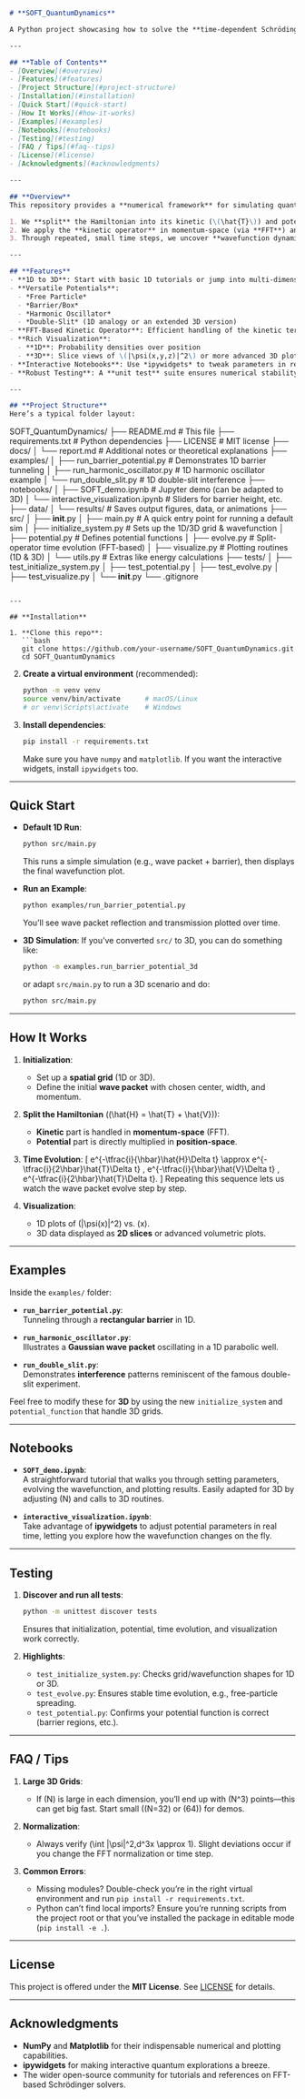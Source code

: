 ```markdown
# **SOFT_QuantumDynamics**

A Python project showcasing how to solve the **time-dependent Schrödinger equation** using the **Split-Operator Fourier Transform (SOFT)** method. Initially designed for **1D** quantum systems, it has since been **expanded** to cover **2D** and **3D** scenarios—letting you explore fascinating effects such as **quantum tunneling**, **harmonic oscillator dynamics**, **double-slit interference**, and beyond.

---

## **Table of Contents**
- [Overview](#overview)
- [Features](#features)
- [Project Structure](#project-structure)
- [Installation](#installation)
- [Quick Start](#quick-start)
- [How It Works](#how-it-works)
- [Examples](#examples)
- [Notebooks](#notebooks)
- [Testing](#testing)
- [FAQ / Tips](#faq--tips)
- [License](#license)
- [Acknowledgments](#acknowledgments)

---

## **Overview**
This repository provides a **numerical framework** for simulating quantum wave packets under different **potentials** in **1D** or **3D**. Leveraging the **split-operator** approach:

1. We **split** the Hamiltonian into its kinetic (\(\hat{T}\)) and potential (\(\hat{V}\)) parts.  
2. We apply the **kinetic operator** in momentum-space (via **FFT**) and the **potential operator** in position-space.  
3. Through repeated, small time steps, we uncover **wavefunction dynamics**—including tunneling, interference, and bound states.

---

## **Features**
- **1D to 3D**: Start with basic 1D tutorials or jump into multi-dimensional grids (\(x, y, z\)).  
- **Versatile Potentials**:
  - *Free Particle*
  - *Barrier/Box*
  - *Harmonic Oscillator*
  - *Double-Slit* (1D analogy or an extended 3D version)
- **FFT-Based Kinetic Operator**: Efficient handling of the kinetic term in momentum-space.  
- **Rich Visualization**:
  - **1D**: Probability densities over position  
  - **3D**: Slice views of \(|\psi(x,y,z)|^2\) or more advanced 3D plotting (optional)
- **Interactive Notebooks**: Use *ipywidgets* to tweak parameters in real-time.  
- **Robust Testing**: A **unit test** suite ensures numerical stability and correctness.

---

## **Project Structure**
Here’s a typical folder layout:

```
SOFT_QuantumDynamics/
├── README.md                  # This file
├── requirements.txt           # Python dependencies
├── LICENSE                    # MIT license
├── docs/
│   └── report.md              # Additional notes or theoretical explanations
├── examples/
│   ├── run_barrier_potential.py     # Demonstrates 1D barrier tunneling
│   ├── run_harmonic_oscillator.py   # 1D harmonic oscillator example
│   └── run_double_slit.py           # 1D double-slit interference
├── notebooks/
│   ├── SOFT_demo.ipynb              # Jupyter demo (can be adapted to 3D)
│   └── interactive_visualization.ipynb  # Sliders for barrier height, etc.
├── data/
│   └── results/                # Saves output figures, data, or animations
├── src/
│   ├── __init__.py
│   ├── main.py                 # A quick entry point for running a default sim
│   ├── initialize_system.py    # Sets up the 1D/3D grid & wavefunction
│   ├── potential.py            # Defines potential functions
│   ├── evolve.py               # Split-operator time evolution (FFT-based)
│   ├── visualize.py            # Plotting routines (1D & 3D)
│   └── utils.py                # Extras like energy calculations
├── tests/
│   ├── test_initialize_system.py
│   ├── test_potential.py
│   ├── test_evolve.py
│   ├── test_visualize.py
│   └── __init__.py
└── .gitignore
```

---

## **Installation**

1. **Clone this repo**:
   ```bash
   git clone https://github.com/your-username/SOFT_QuantumDynamics.git
   cd SOFT_QuantumDynamics
   ```
2. **Create a virtual environment** (recommended):
   ```bash
   python -m venv venv
   source venv/bin/activate      # macOS/Linux
   # or venv\Scripts\activate    # Windows
   ```
3. **Install dependencies**:
   ```bash
   pip install -r requirements.txt
   ```
   Make sure you have `numpy` and `matplotlib`. If you want the interactive widgets, install `ipywidgets` too.

---

## **Quick Start**

- **Default 1D Run**:
  ```bash
  python src/main.py
  ```
  This runs a simple simulation (e.g., wave packet + barrier), then displays the final wavefunction plot.

- **Run an Example**:
  ```bash
  python examples/run_barrier_potential.py
  ```
  You’ll see wave packet reflection and transmission plotted over time.

- **3D Simulation**:
  If you’ve converted `src/` to 3D, you can do something like:
  ```bash
  python -m examples.run_barrier_potential_3d
  ```
  or adapt `src/main.py` to run a 3D scenario and do:
  ```bash
  python src/main.py
  ```

---

## **How It Works**

1. **Initialization**:
   - Set up a **spatial grid** (1D or 3D).
   - Define the initial **wave packet** with chosen center, width, and momentum.

2. **Split the Hamiltonian** (\(\hat{H} = \hat{T} + \hat{V}\)):
   - **Kinetic** part is handled in **momentum-space** (FFT).
   - **Potential** part is directly multiplied in **position-space**.

3. **Time Evolution**:
   \[
   e^{-\tfrac{i}{\hbar}\hat{H}\Delta t} 
   \approx 
   e^{-\tfrac{i}{2\hbar}\hat{T}\Delta t} \,
   e^{-\tfrac{i}{\hbar}\hat{V}\Delta t} \,
   e^{-\tfrac{i}{2\hbar}\hat{T}\Delta t}.
   \]
   Repeating this sequence lets us watch the wave packet evolve step by step.

4. **Visualization**:
   - 1D plots of \(|\psi(x)|^2\) vs. \(x\).  
   - 3D data displayed as **2D slices** or advanced volumetric plots.

---

## **Examples**
Inside the `examples/` folder:

- **`run_barrier_potential.py`**:  
  Tunneling through a **rectangular barrier** in 1D.

- **`run_harmonic_oscillator.py`**:  
  Illustrates a **Gaussian wave packet** oscillating in a 1D parabolic well.

- **`run_double_slit.py`**:  
  Demonstrates **interference** patterns reminiscent of the famous double-slit experiment.

Feel free to modify these for **3D** by using the new `initialize_system` and `potential_function` that handle 3D grids.

---

## **Notebooks**
- **`SOFT_demo.ipynb`**:  
  A straightforward tutorial that walks you through setting parameters, evolving the wavefunction, and plotting results. Easily adapted for 3D by adjusting \(N\) and calls to 3D routines.

- **`interactive_visualization.ipynb`**:  
  Take advantage of **ipywidgets** to adjust potential parameters in real time, letting you explore how the wavefunction changes on the fly.

---

## **Testing**
1. **Discover and run all tests**:
   ```bash
   python -m unittest discover tests
   ```
   Ensures that initialization, potential, time evolution, and visualization work correctly.

2. **Highlights**:
   - `test_initialize_system.py`: Checks grid/wavefunction shapes for 1D or 3D.  
   - `test_evolve.py`: Ensures stable time evolution, e.g., free-particle spreading.  
   - `test_potential.py`: Confirms your potential function is correct (barrier regions, etc.).  

---

## **FAQ / Tips**
1. **Large 3D Grids**:  
   - If \(N\) is large in each dimension, you’ll end up with \(N^3\) points—this can get big fast. Start small (\(N=32\) or \(64\)) for demos.

2. **Normalization**:  
   - Always verify \(\int |\psi|^2\,d^3x \approx 1\). Slight deviations occur if you change the FFT normalization or time step.

3. **Common Errors**:  
   - Missing modules? Double-check you’re in the right virtual environment and run `pip install -r requirements.txt`.  
   - Python can’t find local imports? Ensure you’re running scripts from the project root or that you’ve installed the package in editable mode (`pip install -e .`).

---

## **License**
This project is offered under the **MIT License**. See [LICENSE](./LICENSE) for details.

---

## **Acknowledgments**
- **NumPy** and **Matplotlib** for their indispensable numerical and plotting capabilities.
- **ipywidgets** for making interactive quantum explorations a breeze.
- The wider open-source community for tutorials and references on FFT-based Schrödinger solvers.

